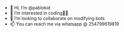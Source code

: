- 👋 Hi, I’m @pablokid
- 👀 I’m interested in coding🤙😁
- 💞️ I’m looking to collaborate on modifying bots. 
- 📫 You can reach me via whatsapp @ 254799619819

<!---
pablokid/pablokid is a ✨ special ✨ repository because its `README.md` (this file) appears on your GitHub profile.
You can click the Preview link to take a look at your changes.
--->
